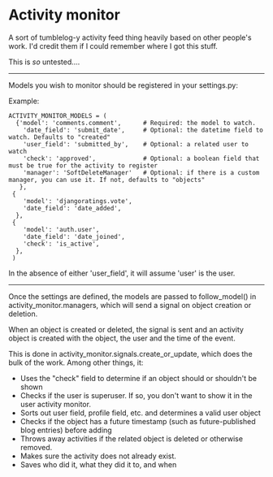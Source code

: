 # Activity monitor

A sort of tumblelog-y activity feed thing heavily based on other people's work. I'd credit them if I could remember where I got this stuff.

This is *so* untested....

--------

Models you wish to monitor should be registered in your settings.py:

Example:

    ACTIVITY_MONITOR_MODELS = (
      {'model': 'comments.comment',      # Required: the model to watch.
        'date_field': 'submit_date',     # Optional: the datetime field to watch. Defaults to "created"
        'user_field': 'submitted_by',    # Optional: a related user to watch
        'check': 'approved',             # Optional: a boolean field that must be true for the activity to register
        'manager': 'SoftDeleteManager'   # Optional: if there is a custom manager, you can use it. If not, defaults to "objects"
       },
     {
        'model': 'djangoratings.vote',
        'date_field': 'date_added',
      },
     {
        'model': 'auth.user',
        'date_field': 'date_joined',
        'check': 'is_active',
      }, 
     )

In the absence of either 'user_field', it will assume 'user' is the user.

--------

Once the settings are defined, the models are passed to follow_model() in activity_monitor.managers, which will send a signal on object creation or deletion.

When an object is created or deleted, the signal is sent and an activity object is created with the object, 
the user and the time of the event.

This is done in activity_monitor.signals.create_or_update, which does the bulk of the work. Among other things, it:

* Uses the "check" field to determine if an object should or shouldn't be shown  
* Checks if the user is superuser. If so, you don't want to show it in the user activity monitor.  
* Sorts out user field, profile field, etc. and determines a valid user object  
* Checks if the object has a future timestamp (such as future-published blog entries) before adding  
* Throws away activities if the related object is deleted or otherwise removed.  
* Makes sure the activity does not already exist.  
* Saves who did it, what they did it to, and when  
